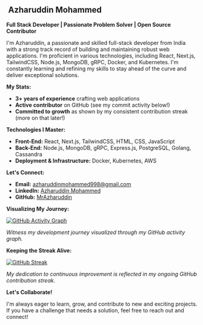 ## ‍ Azharuddin Mohammed

**Full Stack Developer | Passionate Problem Solver | Open Source Contributor**

I'm Azharuddin, a passionate and skilled full-stack developer from India with a strong track record of building and maintaining robust web applications. I'm proficient in various technologies, including React, Next.js, TailwindCSS, Node.js, MongoDB, gRPC, Docker, and Kubernetes. I'm constantly learning and refining my skills to stay ahead of the curve and deliver exceptional solutions.

**My Stats:**

* **3+ years of experience** crafting web applications
* **Active contributor** on GitHub (see my commit activity below!)
* **Committed to growth** as shown by my consistent contribution streak (more on that later!)

**Technologies I Master:**

* **Front-End:** React, Next.js, TailwindCSS, HTML, CSS, JavaScript
* **Back-End:** Node.js, MongoDB, gRPC, Express.js, PostgreSQL, Golang, Cassandra
* **Deployment & Infrastructure:** Docker, Kubernetes, AWS

**Let's Connect:**

* **Email:** azharuddinmohammed998@gmail.com
* **LinkedIn:** [Azharuddin Mohammed](https://www.linkedin.com/in/azar-m-/)
* **GitHub:** [MrAzharuddin](https://github.com/MrAzharuddin/)

**Visualizing My Journey:**

[![GitHub Activity Graph](https://github-readme-activity-graph.vercel.app/graph?username=MrAzharuddin&theme=react&custom_title=Azar%20M's%2045%20days%20Commit%20Data%Stats)](https://github.com/ashutosh00710/github-readme-activity-graph)

*Witness my development journey visualized through my GitHub activity graph.*

**Keeping the Streak Alive:**

[![GitHub Streak](https://streak-stats.demolab.com?user=MrAzharuddin&theme=merko)](https://git.io/streak-stats)

*My dedication to continuous improvement is reflected in my ongoing GitHub contribution streak.*

**Let's Collaborate!**

I'm always eager to learn, grow, and contribute to new and exciting projects. If you have a challenge that needs a solution, feel free to reach out and connect!
